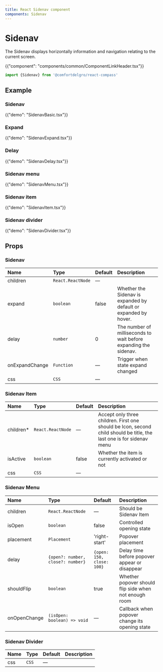 ```yaml
---
title: React Sidenav component
components: Sidenav
---
```


# Sidenav

<p class="description">The Sidenav displays horizontally information and navigation relating to the current screen.</p>

{{"component": "components/common/ComponentLinkHeader.tsx"}}

```jsx
import {Sidenav} from '@comfortdelgro/react-compass'
```


## Example

### Sidenav

{{"demo": "SidenavBasic.tsx"}}

### Expand

{{"demo": "SidenavExpand.tsx"}}

### Delay

{{"demo": "SidenavDelay.tsx"}}

### Sidenav menu

{{"demo": "SidenavMenu.tsx"}}

### Sidenav item

{{"demo": "SidenavItem.tsx"}}

### Sidenav divider

{{"demo": "SidenavDivider.tsx"}}

## Props

### Sidenav

| Name           | Type              | Default | Description                                                      |
| :------------- | :---------------- | :------ | :--------------------------------------------------------------- |
| children       | `React.ReactNode` | —       |                                                                  |
| expand         | `boolean`         | false   | Whether the Sidenav is expanded by default or expanded by hover. |
| delay          | `number`          | 0       | The number of milliseconds to wait before expanding the sidenav. |
| onExpandChange | `Function`        | —       | Trigger when state expand changed                                |
| css            | `CSS`             | —       |                                                                  |

### Sidenav Item

| Name       | Type              | Default | Description                                                                                                          |
| :--------- | :---------------- | :------ | :------------------------------------------------------------------------------------------------------------------- |
| children\* | `React.ReactNode` | —       | Accept only three children. First one should be Icon, second child should be title, the last one is for sidenav menu |
| isActive   | `boolean`         | false   | Whether the item is currently activated or not                                                                       |
| css        | `CSS`             | —       |                                                                                                                      |

### Sidenav Menu

| Name         | Type                              | Default                   | Description                                           |
| :----------- | :-------------------------------- | :------------------------ | :---------------------------------------------------- |
| children     | `React.ReactNode`                 | —                         | Should be Sidenav Item                                |
| isOpen       | `boolean`                         | false                     | Controlled opening state                              |
| placement    | `Placement`                       | 'right-start'             | Popover placement                                     |
| delay        | `{open?: number, close?: number}` | `{open: 150, close: 100}` | Delay time before popover appear or disappear         |
| shouldFlip   | `boolean`                         | true                      | Whether popover should flip side when not enough room |
| onOpenChange | `(isOpen: boolean) => void`       | —                         | Callback when popover change its opening state        |

### Sidenav Divider

| Name | Type  | Default | Description |
| :--- | :---- | :------ | :---------- |
| css  | `CSS` | —       |             |
